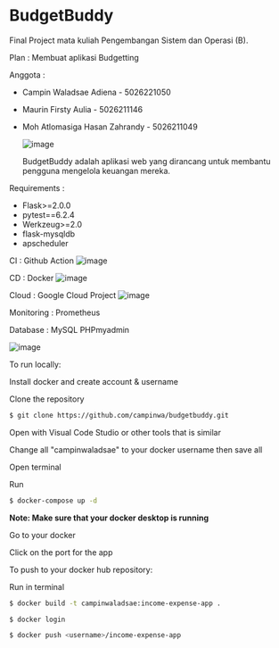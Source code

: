 # BudgetBuddy

Final Project mata kuliah Pengembangan Sistem dan Operasi (B).

Plan : Membuat aplikasi Budgetting

Anggota :
- Campin Waladsae Adiena - 5026221050
- Maurin Firsty Aulia - 5026211146
- Moh Atlomasiga Hasan Zahrandy - 5026211049

  ![image](https://github.com/campinwa/budgetbuddy/assets/166111616/83eca3e1-52b1-4c35-a5b3-098b6a5114c0)



  BudgetBuddy adalah aplikasi web yang dirancang untuk membantu pengguna mengelola keuangan mereka.


Requirements :
- Flask>=2.0.0
- pytest==6.2.4
- Werkzeug>=2.0
- flask-mysqldb
- apscheduler

CI : Github Action
![image](https://github.com/campinwa/budgetbuddy/assets/166111616/dc790f1e-332f-46f8-90fa-f91c3cc94324)


CD : Docker
![image](https://github.com/campinwa/budgetbuddy/assets/166111616/8492baa9-7371-4a70-a4de-392ef67288ef)


Cloud : Google Cloud Project
![image](https://github.com/campinwa/budgetbuddy/assets/166111616/0d7b09bd-cb11-40ee-8f53-df255184d05c)

Monitoring : Prometheus

Database : MySQL PHPmyadmin

![image](https://github.com/campinwa/budgetbuddy/assets/166111616/16245329-8bf2-490d-8701-eac4a0efaa65)



To run locally:

Install docker and create account & username

Clone the repository

```bash
$ git clone https://github.com/campinwa/budgetbuddy.git
```

Open with Visual Code Studio or other tools that is similar

Change all "campinwaladsae" to your docker username then save all

Open terminal

Run

```bash
$ docker-compose up -d
```

**Note: Make sure that your docker desktop is running**

Go to your docker 

Click on the port for the app


To push to your docker hub repository:

Run in terminal 

```bash
$ docker build -t campinwaladsae:income-expense-app .

$ docker login

$ docker push <username>/income-expense-app

```

